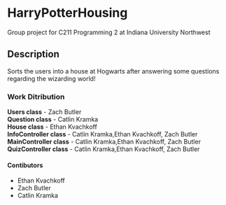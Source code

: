 # HarryPotterHousing
Group project for C211 Programming 2 at Indiana University Northwest

## Description
Sorts the users into a house at Hogwarts after answering some questions regarding the wizarding world!

### Work Ditribution

__Users class__ - Zach Butler  
__Question class__ - Catlin Kramka  
__House class__ - Ethan Kvachkoff  
__InfoController class__ - Catlin Kramka,Ethan Kvachkoff, Zach Butler
__MainController class__ - Catlin Kramka,Ethan Kvachkoff, Zach Butler  
__QuizController class__ - Catlin Kramka,Ethan Kvachkoff, Zach Butler  

#### Contibutors
- Ethan Kvachkoff
- Zach Butler
- Catlin Kramka
